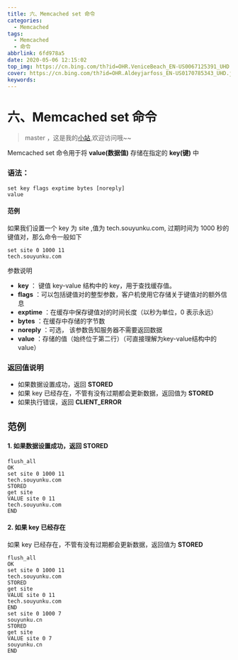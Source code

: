 ```yaml
---
title: 六、Memcached set 命令
categories:
  - Memcached
tags:
  - Memcached
  - 命令
abbrlink: 6fd978a5
date: 2020-05-06 12:15:02
top_img: https://cn.bing.com/th?id=OHR.VeniceBeach_EN-US0067125391_UHD.jpg
cover: https://cn.bing.com/th?id=OHR.Aldeyjarfoss_EN-US0170785343_UHD.jpg
keywords:   
---
```

# 六、Memcached set 命令
> master ，这是我的[小站](https://www.tryrun.top),欢迎访问哦~~

Memcached set 命令用于将 **value(数据值)** 存储在指定的 **key(键)** 中

### 语法：

```
set key flags exptime bytes [noreply] 
value
```

#### 范例

如果我们设置一个 key 为 site ,值为 tech.souyunku.com, 过期时间为 1000 秒的键值对，那么命令一般如下

```
set site 0 1000 11
tech.souyunku.com
```

参数说明

- **key** ： 键值 key-value 结构中的 key，用于查找缓存值。
- **flags** ：可以包括键值对的整型参数，客户机使用它存储关于键值对的额外信息
- **exptime** ：在缓存中保存键值对的时间长度（以秒为单位，0 表示永远）
- **bytes** ：在缓存中存储的字节数
- **noreply** ：可选， 该参数告知服务器不需要返回数据
- **value** ：存储的值（始终位于第二行）（可直接理解为key-value结构中的value）

### 返回值说明

- 如果数据设置成功，返回 **STORED**
- 如果 key 已经存在，不管有没有过期都会更新数据，返回值为 **STORED**
- 如果执行错误，返回 **CLIENT_ERROR**

## 范例

#### 1. 如果数据设置成功，返回 **STORED**

```
flush_all
OK
set site 0 1000 11
tech.souyunku.com
STORED
get site
VALUE site 0 11
tech.souyunku.com
END
```

#### 2. 如果 key 已经存在

如果 key 已经存在，不管有没有过期都会更新数据，返回值为 **STORED**

```
flush_all
OK
set site 0 1000 11
tech.souyunku.com
STORED
get site
VALUE site 0 11
tech.souyunku.com
END
set site 0 1000 7
souyunku.cn
STORED
get site
VALUE site 0 7
souyunku.cn
END
```